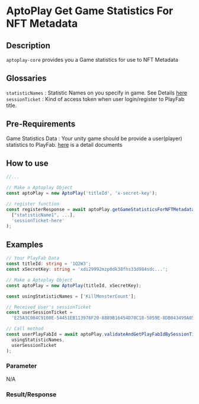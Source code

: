 # AptoPlay Get Game Statistics For NFT Metadata

## Description

`aptoplay-core` provides you a Game statistics for use to NFT Metadata

## Glossaries

`statisticNames` : Statistic Names on you specify in game. See Details [here](https://learn.microsoft.com/en-us/gaming/playfab/features/data/playerdata/using-player-statistics)  
`sessionTicket` : Kind of access token when user login/register to PlayFab title.

## Pre-Requirements

Game Statistics Data : Your unity game should be provide a user(player) statistics to PlayFab. [here](https://learn.microsoft.com/en-us/gaming/playfab/features/data/playerdata/using-player-statistics) is a detail documents

## How to use

```typescript
//...

// Make a Aptoplay Object
const aptoPlay = new AptoPlay('titleId', 'x-secret-key');

// register function
const registerResponse = await aptoPlay.getGameStatisticsForNFTMetadata(
  ["statisticName1", ...],
  'sessionTicket-here'
);
```

## Examples

```typescript
// Your PlayFab Data
const titleId: string = '1Q2W3';
const xSecretKey: string = 'xdi29992mzp0dk38fhs33d984sdc...';

// Make a Aptoplay Object
const aptoPlay = new AptoPlay(titleId, xSecretKey);

const usingStatisticNames = ['KillMonsterCount'];

// Received User's sessionTicket
const userSessionTicket =
  'E25A3C084C9108E-54451EB113976F20-8889B16454D70C18-5059E-8DB043499A05B39-UAGtR87fTAYmpZy2C0MUieqTPm7ngJcNUDgZH7b0pHE=';

// Call method
const userPlayFabId = await aptoPlay.validateAndGetPlayFabIdBySessionTicket(
  usingStatisticNames,
  userSessionTicket
);
```

### Parameter

N/A

### Result/Response

```json

```
